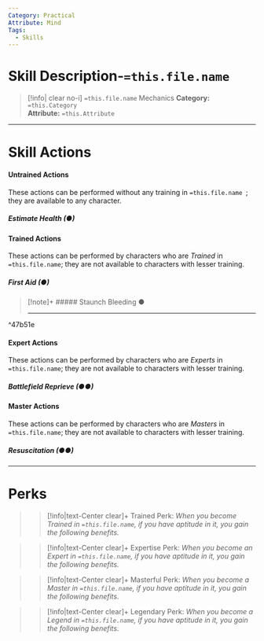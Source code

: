 ```yaml
---
Category: Practical
Attribute: Mind
Tags:
  - Skills
---
```

# Skill Description-`=this.file.name`

>[!info| clear no-i] `=this.file.name` Mechanics
>**Category:** `=this.Category`   
>**Attribute:** `=this.Attribute`
---
# Skill Actions
#### Untrained Actions
These actions can be performed without any training in `=this.file.name `; they are available to any character. 
##### Estimate Health (●)
#### Trained Actions
These actions can be performed by characters who are *Trained* in `=this.file.name`; they are not available to characters with lesser training.
##### First Aid (●)

> [!note]+ ##### Staunch Bleeding ●
>
>- - -

^47b51e

#### Expert Actions
These actions can be performed by characters who are *Experts* in `=this.file.name`; they are not available to characters with lesser training.
##### Battlefield Reprieve (●●)
#### Master Actions
These actions can be performed by characters who are *Masters* in `=this.file.name`; they are not available to characters with lesser training.
##### Resuscitation (●●) 
- - -
# Perks
>> [!info|text-Center clear]+ Trained Perk: 
>> *When you become Trained in `=this.file.name`, if you have aptitude in it, you gain the following benefits.*
>> 

>> [!info|text-Center clear]+ Expertise Perk: 
>> *When you become an Expert in `=this.file.name`, if you have aptitude in it, you gain the following benefits.*
>> 

>> [!info|text-Center clear]+ Masterful Perk: 
>> *When you become a Master in `=this.file.name`, if you have aptitude in it, you gain the following benefits.*
>> 

>> [!info|text-Center clear]+ Legendary Perk: 
>> *When you become a Legend in `=this.file.name`, if you have aptitude in it, you gain the following benefits.*
>> 